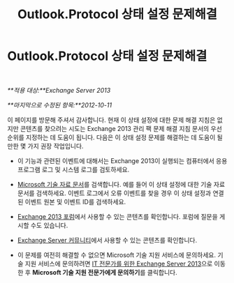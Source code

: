 ﻿---
title: Outlook.Protocol 상태 설정 문제해결
TOCTitle: Outlook.Protocol 상태 설정 문제해결
ms:assetid: 8a040c7e-ba9c-4163-b02b-ad59263fa151
ms:mtpsurl: https://technet.microsoft.com/ko-kr/library/ms.exch.scom.outlook.protocol(v=EXCHG.150)
ms:contentKeyID: 54651880
ms.date: 12/15/2016
mtps_version: v=EXCHG.150
ms.translationtype: HT
---

# Outlook.Protocol 상태 설정 문제해결

 

_**적용 대상:**Exchange Server 2013_

_**마지막으로 수정된 항목:**2012-10-11_

이 페이지를 방문해 주셔서 감사합니다. 현재 이 상태 설정에 대한 문제 해결 지침은 없지만 콘텐츠를 찾으려는 시도는 Exchange 2013 관리 팩 문제 해결 지침 문서의 우선 순위를 지정하는 데 도움이 됩니다. 다음은 이 상태 설정 문제를 해결하는 데 도움이 될 만한 몇 가지 권장 작업입니다.

  - 이 기능과 관련된 이벤트에 대해서는 Exchange 2013이 실행되는 컴퓨터에서 응용 프로그램 로그 및 시스템 로그를 검토하세요.

  - [Microsoft 기술 자료 문서](https://go.microsoft.com/fwlink/p/?linkid=18175)를 검색합니다. 예를 들어 이 상태 설정에 대한 기술 자료 문서를 검색하세요. 이벤트 로그에서 오류 이벤트를 찾을 경우 이 상태 설정과 연결된 이벤트 원본 및 이벤트 ID를 검색하세요.

  - [Exchange 2013 포럼](https://go.microsoft.com/fwlink/p/?linkid=257903)에서 사용할 수 있는 콘텐츠를 확인합니다. 포럼에 질문을 게시할 수도 있습니다.

  - [Exchange Server 커뮤니티](https://go.microsoft.com/fwlink/p/?linkid=14927)에서 사용할 수 있는 콘텐츠를 확인합니다.

  - 이 문제를 여전히 해결할 수 없으면 Microsoft 기술 지원 서비스에 문의하세요. 기술 지원 서비스에 문의하려면 [IT 전문가를 위한 Exchange Server 2013](https://go.microsoft.com/fwlink/p/?linkid=402506)으로 이동한 후 **Microsoft 기술 지원 전문가에게 문의하기**를 클릭합니다.

